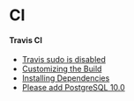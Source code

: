 # CI

#### Travis CI
* [Travis sudo is disabled](http://stackoverflow.com/questions/26299552/travis-sudo-is-disabled)
* [Customizing the Build](https://docs.travis-ci.com/user/customizing-the-build/)
* [Installing Dependencies](https://docs.travis-ci.com/user/installing-dependencies/)
* [Please add PostgreSQL 10.0](https://github.com/travis-ci/travis-ci/issues/8537)
